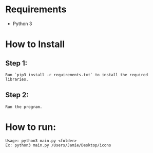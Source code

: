 # Requirements
- Python 3
# How to Install
## Step 1:
    Run `pip3 install -r requirements.txt` to install the required libraries.
## Step 2:
    Run the program.

# How to run:
    Usage: python3 main.py <folder>
    Ex: python3 main.py /Users/Jamie/Desktop/icons